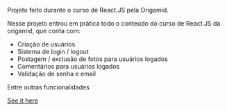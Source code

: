 Projeto feito durante o curso de React.JS pela Origamid.

Nesse projeto entrou em prática todo o conteúdo do curso de React.JS da origamid, que conta com:

- Criação de usuários
- Sistema de login / logout
- Postagem / exclusão de fotos para usuários logados
- Comentários para usuários logados
- Validação de senha e email

Entre outras funcionalidades

[See it here](https://devrianmendes-dogs.netlify.app/)